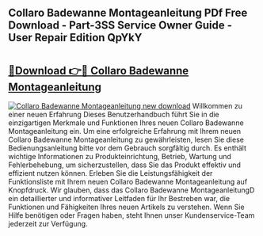 ## Collaro Badewanne Montageanleitung PDf Free Download - Part-3SS Service Owner Guide - User Repair Edition QpYkY

# <h2><a href="http://df7atd.blite.top/?on=Collaro+Badewanne+Montageanleitung">🔗Download 👉🔴 Collaro Badewanne Montageanleitung</a></h2>

[![Collaro Badewanne Montageanleitung new download](https://i.imgur.com/lujVjoI.png)](http://df7atd.blite.top/?on=Collaro+Badewanne+Montageanleitung)
Willkommen zu einer neuen Erfahrung Dieses Benutzerhandbuch führt Sie in die einzigartigen Merkmale und Funktionen Ihres neuen Collaro Badewanne Montageanleitung ein. Um eine erfolgreiche Erfahrung mit Ihrem neuen Collaro Badewanne Montageanleitung zu gewährleisten, lesen Sie diese Bedienungsanleitung bitte vor dem Gebrauch sorgfältig durch. Es enthält wichtige Informationen zu Produkteinrichtung, Betrieb, Wartung und Fehlerbehebung, um sicherzustellen, dass Sie das Produkt effektiv und effizient nutzen können. Erleben Sie die Leistungsfähigkeit der Funktionsliste mit Ihrem neuen Collaro Badewanne Montageanleitung auf Knopfdruck. Wir glauben, dass das Collaro Badewanne MontageanleitungD ein detaillierter und informativer Leitfaden für Ihr Bestreben war, die Funktionen und Fähigkeiten Ihres neuen Artikels zu verstehen. Wenn Sie Hilfe benötigen oder Fragen haben, steht Ihnen unser Kundenservice-Team jederzeit zur Verfügung.
